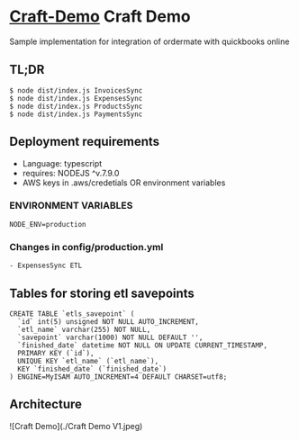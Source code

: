 # [Craft-Demo]() Craft Demo

Sample implementation for integration of ordermate with quickbooks online

## TL;DR
```
$ node dist/index.js InvoicesSync
$ node dist/index.js ExpensesSync
$ node dist/index.js ProductsSync
$ node dist/index.js PaymentsSync
```

## Deployment requirements

- Language: typescript
- requires: NODEJS ^v.7.9.0
- AWS keys in .aws/credetials OR environment variables

### ENVIRONMENT VARIABLES
```
NODE_ENV=production
```

### Changes in config/production.yml
```
- ExpensesSync ETL
```

## Tables for storing etl savepoints
```
CREATE TABLE `etls_savepoint` (
  `id` int(5) unsigned NOT NULL AUTO_INCREMENT,
  `etl_name` varchar(255) NOT NULL,
  `savepoint` varchar(1000) NOT NULL DEFAULT '',
  `finished_date` datetime NOT NULL ON UPDATE CURRENT_TIMESTAMP,
  PRIMARY KEY (`id`),
  UNIQUE KEY `etl_name` (`etl_name`),
  KEY `finished_date` (`finished_date`)
) ENGINE=MyISAM AUTO_INCREMENT=4 DEFAULT CHARSET=utf8;
```

## Architecture

![Craft Demo](./Craft Demo V1.jpeg)

